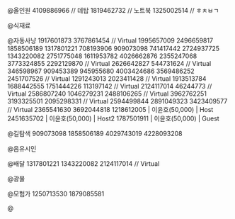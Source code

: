 @올인원
4109886966 // 데탑
1819462732 // 노트북
1325002514 // ㅎㅊㅂㄱ

@식재료

@자동사냥
1917601873
3767861454 // Virtual
1995657009
2496659817
1858506189
1317801221
708193906
909073098
741417442
2724937725
1343220082
2751775048
1611953782
4026662876
2355247068
3773324855
2292129870 // Virtual
2626642827
544731624 // Virtual
346598967
909453389
945955680
4003424686
3569486252
2451707526 // Virtual
1291243013
2023411428 // Virtual
1913513784
1688442555
1751444226
113197142 // Virtual
2124117014
46244773 // Virtual
2586807240
1046279231
2488106265 // Virtual
3962762251
3193325501
2095298331 // Virtual
2594499844
2891049323
3423409577 // Virtual
2365541630
3692044818
1218612005  | 이윤호(50,000) | Host
2451635702  | 이윤호(50,000) | Host2
1787501911  | 이윤호(50,000) | Guest

@길탐색
909073098
1858506189
4029743019
4228093208

@음유시인

@배달
1317801221
1343220082
2124117014 // Virtual

@광물

@모험가
1250713530
1879085581

@
